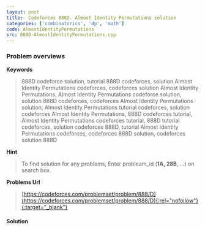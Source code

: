 ```yaml
---
layout: post
title:  Codeforces 888D. Almost Identity Permutations solution
categories: ['combinatorics', 'dp', 'math']
code: AlmostIdentityPermutations
src: 888D-AlmostIdentityPermutations.cpp
---
```

### **Problem overviews**

**Keywords**
> 888D codeforce solution, tutorial 888D codeforces, solution Almost Identity Permutations codeforces, codeforces solution Almost Identity Permutations, Almost Identity Permutations codeforce solution, solution 888D codeforces, codeforces Almost Identity Permutations solution, Almost Identity Permutations tutorial codeforces, solution codeforces Almost Identity Permutations, 888D codeforces tutorial, Almost Identity Permutations codeforces tutorial, 888D tutorial codeforces, solution codeforces 888D, tutorial Almost Identity Permutations codeforces, codeforces 888D solution, codeforces solution 888D

**Hint**
> To find solution for any problems, Enter probleam_id (**1A, 28B**, ...) on search box. 

**Problems Url**
> [https://codeforces.com/problemset/problem/888/D](https://codeforces.com/problemset/problem/888/D){:rel="nofollow"}{:target="_blank"}

#### **Solution**



